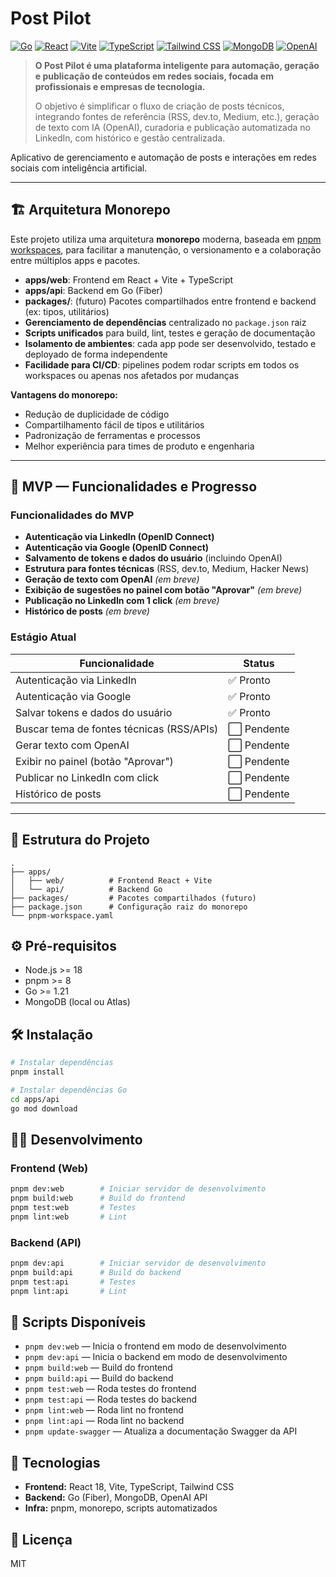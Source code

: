 # Post Pilot

[![Go](<https://img.shields.io/badge/Backend-Go%20(Fiber)-00ADD8?logo=go&logoColor=white>)](https://go.dev/)
[![React](https://img.shields.io/badge/Frontend-React%2018-61DAFB?logo=react&logoColor=white)](https://react.dev/)
[![Vite](https://img.shields.io/badge/Build-Vite-646CFF?logo=vite&logoColor=white)](https://vitejs.dev/)
[![TypeScript](https://img.shields.io/badge/TypeScript-5+-3178C6?logo=typescript&logoColor=white)](https://www.typescriptlang.org/)
[![Tailwind CSS](https://img.shields.io/badge/Estilo-Tailwind%20CSS-38BDF8?logo=tailwindcss&logoColor=white)](https://tailwindcss.com/)
[![MongoDB](https://img.shields.io/badge/DB-MongoDB-47A248?logo=mongodb&logoColor=white)](https://www.mongodb.com/)
[![OpenAI](https://img.shields.io/badge/IA-OpenAI-412991?logo=openai&logoColor=white)](https://openai.com/)

> **O Post Pilot é uma plataforma inteligente para automação, geração e publicação de conteúdos em redes sociais, focada em profissionais e empresas de tecnologia.**
>
> O objetivo é simplificar o fluxo de criação de posts técnicos, integrando fontes de referência (RSS, dev.to, Medium, etc.), geração de texto com IA (OpenAI), curadoria e publicação automatizada no LinkedIn, com histórico e gestão centralizada.

Aplicativo de gerenciamento e automação de posts e interações em redes sociais com inteligência artificial.

---

## 🏗️ Arquitetura Monorepo

Este projeto utiliza uma arquitetura **monorepo** moderna, baseada em [pnpm workspaces](https://pnpm.io/workspaces), para facilitar a manutenção, o versionamento e a colaboração entre múltiplos apps e pacotes.

- **apps/web**: Frontend em React + Vite + TypeScript
- **apps/api**: Backend em Go (Fiber)
- **packages/**: (futuro) Pacotes compartilhados entre frontend e backend (ex: tipos, utilitários)
- **Gerenciamento de dependências** centralizado no `package.json` raiz
- **Scripts unificados** para build, lint, testes e geração de documentação
- **Isolamento de ambientes**: cada app pode ser desenvolvido, testado e deployado de forma independente
- **Facilidade para CI/CD**: pipelines podem rodar scripts em todos os workspaces ou apenas nos afetados por mudanças

**Vantagens do monorepo:**

- Redução de duplicidade de código
- Compartilhamento fácil de tipos e utilitários
- Padronização de ferramentas e processos
- Melhor experiência para times de produto e engenharia

---

## 🚀 MVP — Funcionalidades e Progresso

### Funcionalidades do MVP

- **Autenticação via LinkedIn (OpenID Connect)**
- **Autenticação via Google (OpenID Connect)**
- **Salvamento de tokens e dados do usuário** (incluindo OpenAI)
- **Estrutura para fontes técnicas** (RSS, dev.to, Medium, Hacker News)
- **Geração de texto com OpenAI** _(em breve)_
- **Exibição de sugestões no painel com botão "Aprovar"** _(em breve)_
- **Publicação no LinkedIn com 1 click** _(em breve)_
- **Histórico de posts** _(em breve)_

### Estágio Atual

| Funcionalidade                            | Status      |
| ----------------------------------------- | ----------- |
| Autenticação via LinkedIn                 | ✅ Pronto   |
| Autenticação via Google                   | ✅ Pronto   |
| Salvar tokens e dados do usuário          | ✅ Pronto   |
| Buscar tema de fontes técnicas (RSS/APIs) | ⬜ Pendente |
| Gerar texto com OpenAI                    | ⬜ Pendente |
| Exibir no painel (botão "Aprovar")        | ⬜ Pendente |
| Publicar no LinkedIn com click            | ⬜ Pendente |
| Histórico de posts                        | ⬜ Pendente |

---

## 📁 Estrutura do Projeto

```text
.
├── apps/
│   ├── web/          # Frontend React + Vite
│   └── api/          # Backend Go
├── packages/         # Pacotes compartilhados (futuro)
├── package.json      # Configuração raiz do monorepo
└── pnpm-workspace.yaml
```

## ⚙️ Pré-requisitos

- Node.js >= 18
- pnpm >= 8
- Go >= 1.21
- MongoDB (local ou Atlas)

## 🛠️ Instalação

```bash
# Instalar dependências
pnpm install

# Instalar dependências Go
cd apps/api
go mod download
```

## 👨‍💻 Desenvolvimento

### Frontend (Web)

```bash
pnpm dev:web        # Iniciar servidor de desenvolvimento
pnpm build:web      # Build do frontend
pnpm test:web       # Testes
pnpm lint:web       # Lint
```

### Backend (API)

```bash
pnpm dev:api        # Iniciar servidor de desenvolvimento
pnpm build:api      # Build do backend
pnpm test:api       # Testes
pnpm lint:api       # Lint
```

## 📜 Scripts Disponíveis

- `pnpm dev:web` — Inicia o frontend em modo de desenvolvimento
- `pnpm dev:api` — Inicia o backend em modo de desenvolvimento
- `pnpm build:web` — Build do frontend
- `pnpm build:api` — Build do backend
- `pnpm test:web` — Roda testes do frontend
- `pnpm test:api` — Roda testes do backend
- `pnpm lint:web` — Roda lint no frontend
- `pnpm lint:api` — Roda lint no backend
- `pnpm update-swagger` — Atualiza a documentação Swagger da API

## 🧰 Tecnologias

- **Frontend:** React 18, Vite, TypeScript, Tailwind CSS
- **Backend:** Go (Fiber), MongoDB, OpenAI API
- **Infra:** pnpm, monorepo, scripts automatizados

## 📄 Licença

MIT

